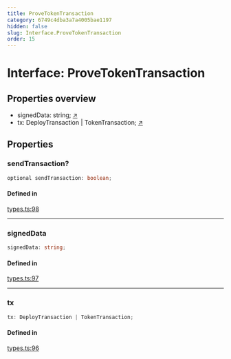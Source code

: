 ```yaml
---
title: ProveTokenTransaction
category: 6749c4dba3a7a4005bae1197
hidden: false
slug: Interface.ProveTokenTransaction
order: 15
---
```


# Interface: ProveTokenTransaction

## Properties overview

- signedData:  string; [↗](#signeddata)
- tx:  DeployTransaction | TokenTransaction; [↗](#tx)

## Properties

### sendTransaction?

```ts
optional sendTransaction: boolean;
```

#### Defined in

[types.ts:98](https://github.com/zkcloudworker/minatokens-lib/blob/main/packages/api/src/types.ts#L98)

***

### signedData

```ts
signedData: string;
```

#### Defined in

[types.ts:97](https://github.com/zkcloudworker/minatokens-lib/blob/main/packages/api/src/types.ts#L97)

***

### tx

```ts
tx: DeployTransaction | TokenTransaction;
```

#### Defined in

[types.ts:96](https://github.com/zkcloudworker/minatokens-lib/blob/main/packages/api/src/types.ts#L96)
